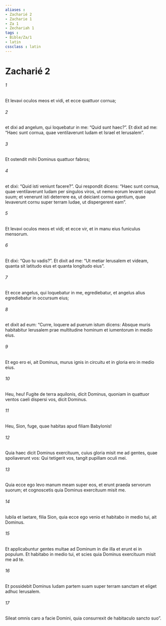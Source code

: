 ```yaml
---
aliases : 
- Zacharié 2
- Zacharie 1
- Za 1
- Zechariah 1
tags : 
- Bible/Za/1
- latin
cssclass : latin
---
```


# Zacharié 2

###### 1
Et levavi oculos meos et vidi, et ecce quattuor cornua; 
###### 2
et dixi ad angelum, qui loquebatur in me: “Quid sunt haec?”. Et dixit ad me: “Haec sunt cornua, quae ventilaverunt Iudam et Israel et Ierusalem”. 
###### 3
Et ostendit mihi Dominus quattuor fabros; 
###### 4
et dixi: “Quid isti veniunt facere?”. Qui respondit dicens: “Haec sunt cornua, quae ventilaverunt Iudam per singulos viros, ut nemo eorum levaret caput suum; et venerunt isti deterrere ea, ut deiciant cornua gentium, quae levaverunt cornu super terram Iudae, ut dispergerent eam”.
###### 5
Et levavi oculos meos et vidi; et ecce vir, et in manu eius funiculus mensorum. 
###### 6
Et dixi: “Quo tu vadis?”. Et dixit ad me: “Ut metiar Ierusalem et videam, quanta sit latitudo eius et quanta longitudo eius”.
###### 7
Et ecce angelus, qui loquebatur in me, egrediebatur, et angelus alius egrediebatur in occursum eius; 
###### 8
et dixit ad eum: “Curre, loquere ad puerum istum dicens: Absque muris habitabitur Ierusalem prae multitudine hominum et iumentorum in medio eius. 
###### 9
Et ego ero ei, ait Dominus, murus ignis in circuitu et in gloria ero in medio eius.
###### 10
Heu, heu! Fugite de terra aquilonis, dicit Dominus, quoniam in quattuor ventos caeli dispersi vos, dicit Dominus. 
###### 11
Heu, Sion, fuge, quae habitas apud filiam Babylonis! 
###### 12
Quia haec dicit Dominus exercituum, cuius gloria misit me ad gentes, quae spoliaverunt vos: Qui tetigerit vos, tangit pupillam oculi mei. 
###### 13
Quia ecce ego levo manum meam super eos, et erunt praeda servorum suorum; et cognoscetis quia Dominus exercituum misit me.
###### 14
Iubila et laetare, filia Sion, quia ecce ego venio et habitabo in medio tui, ait Dominus.
###### 15
Et applicabuntur gentes multae ad Dominum in die illa et erunt ei in populum. Et habitabo in medio tui, et scies quia Dominus exercituum misit me ad te.
###### 16
Et possidebit Dominus Iudam partem suam super terram sanctam et eliget adhuc Ierusalem.
###### 17
Sileat omnis caro a facie Domini, quia consurrexit de habitaculo sancto suo”.
